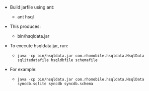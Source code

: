 * Build jarfile using ant:
  * ant hsql

* This produces:
  * bin/hsqldata.jar
   
* To execute hsqldata jar, run:
  * <code>java -cp bin/hsqldata.jar com.rhomobile.hsqldata.HsqlData sqlitedatafile hsqldbfile schemafile</code>
  
* For example:
  * <code>java -cp bin/hsqldata.jar com.rhomobile.hsqldata.HsqlData syncdb.sqlite syncdb syncdb.schema</code>
